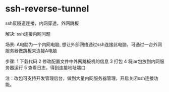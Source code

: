 # ssh-reverse-tunnel
ssh反隧道连接，内网穿透，外网跳板

解决:
  ssh连接内网问题

场景: 
  A电脑为一个内网电脑, 想让外部网络通过ssh连接此电脑，可通过一台外网服务器做跳板来连接A电脑

步骤:
  1 下载代码
  2 修改配置文件中外网跳板机的信息
  3 打包
  4 将jar包放到内网服务器运行
  5 查看日志，得到连接地址端口


注：改包可支持开发管理后台，做到大量内网服务器管理，开启关闭ssh连接功能。
